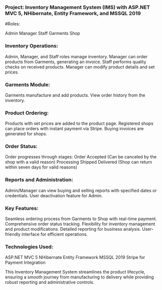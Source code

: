 ### Project: Inventory Management System (IMS) with ASP.NET MVC 5, NHibernate, Entity Framework, and MSSQL 2019

#Roles:

Admin
Manager
Staff
Garments
Shop

### Inventory Operations:

Admin, Manager, and Staff roles manage inventory.
Manager can order products from Garments, generating an invoice.
Staff performs quality checks on received products.
Manager can modify product details and set prices.

### Garments Module:

Garments manufacture and add products.
View order history from the inventory.

### Product Ordering:

Products with set prices are added to the product page.
Registered shops can place orders with instant payment via Stripe.
Buying invoices are generated for shops.

### Order Status:

Order progresses through stages:
Order Accepted (Can be canceled by the shop with a valid reason)
Processing
Shipped
Delivered (Shop can return within seven days for valid reasons)

### Reports and Administration:

Admin/Manager can view buying and selling reports with specified dates or credentials.
User deactivation feature for Admin.

### Key Features:

Seamless ordering process from Garments to Shop with real-time payment.
Comprehensive order status tracking.
Flexibility for inventory management and product modifications.
Detailed reporting for business analysis.
User-friendly interface for efficient operations.

### Technologies Used:

ASP.NET MVC 5
NHibernate
Entity Framework
MSSQL 2019
Stripe for Payment Integration

This Inventory Management System streamlines the product lifecycle, ensuring a smooth journey from manufacturing to delivery while providing robust reporting and administrative controls.
